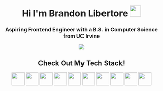 <h1 align="center"> 
  Hi I'm Brandon Libertore
  <img width=35px src="https://media0.giphy.com/media/w1OBpBd7kJqHrJnJ13/giphy.gif?cid=6c09b952yvnrc2g8fu7y4j4dwbu3yjysunxul0vu1khmx3ug&rid=giphy.gif&ct=s">
</h1>

<h3 align="center">
  Aspiring Frontend Engineer with a B.S. in Computer Science from UC Irvine
</h3>

<p align="center">
  <img src="https://media.tenor.com/qJ5evVs-_uUAAAAC/coding.gif" />
</p>

<h2 align="center">
  Check Out My Tech Stack!
</h2>



<div display="flex" align="center">
  <img width=40px src="https://user-images.githubusercontent.com/92832907/195968372-c48c0cf1-4557-4e3a-b4b1-bf5f47a09e1c.svg">
  <img width=40px src="https://user-images.githubusercontent.com/92832907/195968498-5b9a2646-c6f9-4afb-b789-9a0ff516b2c2.svg">
  <img width=40px src="https://user-images.githubusercontent.com/92832907/195968562-3b51d229-6006-4757-8448-2374915204a2.svg">
  <img width=40px src="https://user-images.githubusercontent.com/92832907/195968565-a9687f9a-5d54-46a8-9a0e-7941f8a4e0e9.svg">
  <img width=40px src="https://user-images.githubusercontent.com/92832907/195968566-61576268-836c-46a9-9419-39375182b2a5.svg">
  <img width=40px src="https://user-images.githubusercontent.com/92832907/195968568-eb14d04e-0b61-4c47-ba95-b7bd4397e5cd.svg">
  <img width=40px src="https://user-images.githubusercontent.com/92832907/195968636-64786cc9-4a0e-49d6-b276-dcf5d009cf60.svg">
  <img width=40px src="https://user-images.githubusercontent.com/92832907/195968637-ac3f2ad6-8b91-4ec3-8a63-6f26985609ef.svg">
  <img width=40px src="https://user-images.githubusercontent.com/92832907/195968639-ad17319b-1666-4eba-a423-e18959bb8ad2.svg">
  <img width=40px src="https://user-images.githubusercontent.com/92832907/195968640-54fe7de5-cdd1-444d-9465-09ed9b7f9714.svg">
</div>
